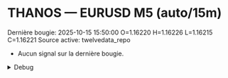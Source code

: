 # THANOS — EURUSD M5 (auto/15m)
Dernière bougie: 2025-10-15 15:50:00  O=1.16220  H=1.16226  L=1.16215  C=1.16221
Source active: twelvedata_repo

- Aucun signal sur la dernière bougie.

<details><summary>Debug</summary>

- TD_API_KEY manquant.

</details>